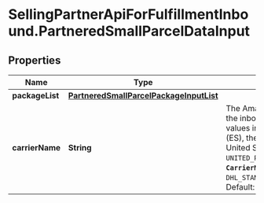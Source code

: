 # SellingPartnerApiForFulfillmentInbound.PartneredSmallParcelDataInput

## Properties
Name | Type | Description | Notes
------------ | ------------- | ------------- | -------------
**packageList** | [**PartneredSmallParcelPackageInputList**](PartneredSmallParcelPackageInputList.md) |  | [optional] 
**carrierName** | **String** | The Amazon-partnered carrier to use for the inbound shipment. **`CarrierName`** values in France (FR), Italy (IT), Spain (ES), the United Kingdom (UK), and the United States (US): `UNITED_PARCEL_SERVICE_INC`. <br> **`CarrierName`** values in Germany (DE): `DHL_STANDARD`,`UNITED_PARCEL_SERVICE_INC`. <br>Default: `UNITED_PARCEL_SERVICE_INC`. | [optional] 


